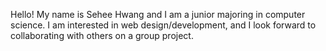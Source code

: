 Hello! My name is Sehee Hwang and I am a junior majoring in computer science. I am interested in web design/development, and I look forward to collaborating with others on a group project.
